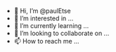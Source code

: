 - 👋 Hi, I’m @paulEtse
- 👀 I’m interested in ...
- 🌱 I’m currently learning ...
- 💞️ I’m looking to collaborate on ...
- 📫 How to reach me ...

<!---
paulEtse/paulEtse is a ✨ special ✨ repository because its `README.md` (this file) appears on your GitHub profile.
You can click the Preview link to take a look at your changes.
--->
